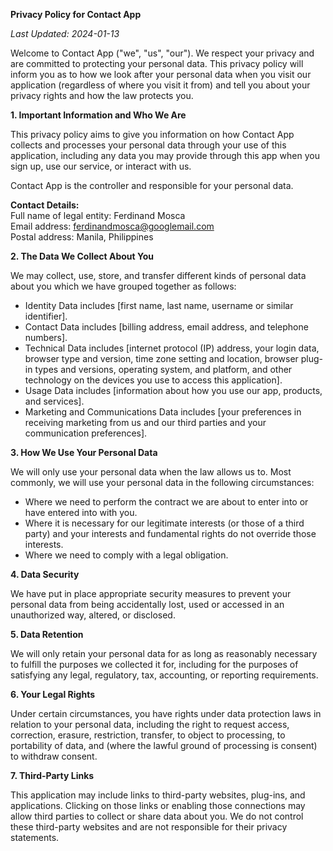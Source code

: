 **Privacy Policy for Contact App**

_Last Updated: 2024-01-13_

Welcome to Contact App ("we", "us", "our"). We respect your privacy and are committed to protecting your personal data. This privacy policy will inform you as to how we look after your personal data when you visit our application (regardless of where you visit it from) and tell you about your privacy rights and how the law protects you.

**1. Important Information and Who We Are**

This privacy policy aims to give you information on how Contact App collects and processes your personal data through your use of this application, including any data you may provide through this app when you sign up, use our service, or interact with us.

Contact App is the controller and responsible for your personal data.

**Contact Details:**  
Full name of legal entity: Ferdinand Mosca  
Email address: ferdinandmosca@googlemail.com  
Postal address: Manila, Philippines  

**2. The Data We Collect About You**

We may collect, use, store, and transfer different kinds of personal data about you which we have grouped together as follows:
- Identity Data includes [first name, last name, username or similar identifier].
- Contact Data includes [billing address, email address, and telephone numbers].
- Technical Data includes [internet protocol (IP) address, your login data, browser type and version, time zone setting and location, browser plug-in types and versions, operating system, and platform, and other technology on the devices you use to access this application].
- Usage Data includes [information about how you use our app, products, and services].
- Marketing and Communications Data includes [your preferences in receiving marketing from us and our third parties and your communication preferences].

**3. How We Use Your Personal Data**

We will only use your personal data when the law allows us to. Most commonly, we will use your personal data in the following circumstances:
- Where we need to perform the contract we are about to enter into or have entered into with you.
- Where it is necessary for our legitimate interests (or those of a third party) and your interests and fundamental rights do not override those interests.
- Where we need to comply with a legal obligation.

**4. Data Security**

We have put in place appropriate security measures to prevent your personal data from being accidentally lost, used or accessed in an unauthorized way, altered, or disclosed.

**5. Data Retention**

We will only retain your personal data for as long as reasonably necessary to fulfill the purposes we collected it for, including for the purposes of satisfying any legal, regulatory, tax, accounting, or reporting requirements.

**6. Your Legal Rights**

Under certain circumstances, you have rights under data protection laws in relation to your personal data, including the right to request access, correction, erasure, restriction, transfer, to object to processing, to portability of data, and (where the lawful ground of processing is consent) to withdraw consent.

**7. Third-Party Links**

This application may include links to third-party websites, plug-ins, and applications. Clicking on those links or enabling those connections may allow third parties to collect or share data about you. We do not control these third-party websites and are not responsible for their privacy statements.
